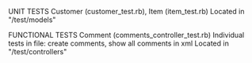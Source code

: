 UNIT TESTS
	Customer (customer_test.rb), Item (item_test.rb)
	Located in "/test/models"

FUNCTIONAL TESTS
	Comment (comments_controller_test.rb)
	Individual tests in file: create comments, show all comments in xml
	Located in "/test/controllers"
		